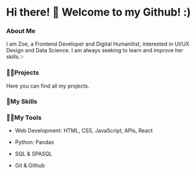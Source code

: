 # Hi there! 👩  Welcome to my Github! :)

### About Me

I am Zoe, a Frontend Developer and Digital Humanitist,  interested in UI/UX Design and Data Science. I am always seeking to learn and improve her skills.✨


### 👩‍💻Projects

Here you can find all my projects.


### 🍄My Skills



### 🤹‍♀️My Tools
- Web Development: HTML, CSS, JavaScript, APIs, React
* Python: Pandas
+ SQL & SPASQL
- Git & Github


<!--
**sanyuezoe/sanyuezoe** is a ✨ _special_ ✨ repository because its `README.md` (this file) appears on your GitHub profile.

Here are some ideas to get you started:

- 🔭 I’m currently working on ...
- 🌱 I’m currently learning ...
- 👯 I’m looking to collaborate on ...
- 🤔 I’m looking for help with ...
- 💬 Ask me about ...
- 📫 How to reach me: ...
- 😄 Pronouns: ...
- ⚡ Fun fact: ...
-->
